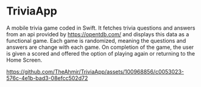 # TriviaApp

A mobile trivia game coded in Swift. It fetches trivia questions and answers from an api provided by https://opentdb.com/ and displays this data as a functional game. Each game is randomized, meaning the questions and answers are change with each game. On completion of the game, the user is given a scored and offered the option of playing again or returning to the Home Screen.


https://github.com/TheAhmir/TriviaApp/assets/100968856/c0053023-576c-4e1b-bad3-08efcc502d72

